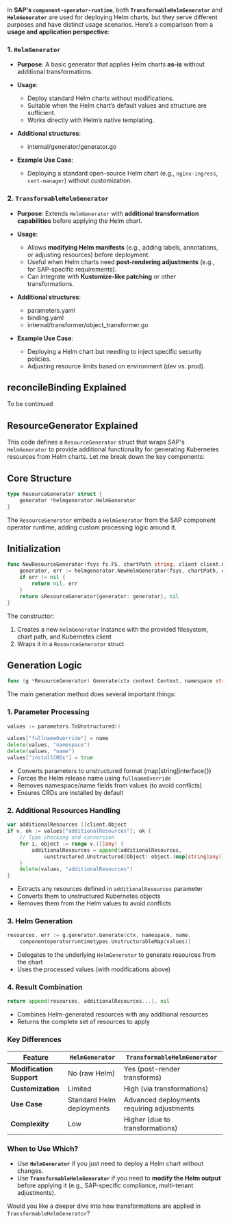 In **SAP's `component-operator-runtime`**, both **`TransformableHelmGenerator`** and **`HelmGenerator`** are used for deploying Helm charts, but they serve different purposes and have distinct usage scenarios. Here’s a comparison from a **usage and application perspective**:

### **1. `HelmGenerator`**  
- **Purpose**: A basic generator that applies Helm charts **as-is** without additional transformations.  
- **Usage**:  
  - Deploy standard Helm charts without modifications.  
  - Suitable when the Helm chart’s default values and structure are sufficient.  
  - Works directly with Helm’s native templating.
- **Additional structures**:
  - internal/generator/generator.go  
     

- **Example Use Case**:  
  - Deploying a standard open-source Helm chart (e.g., `nginx-ingress`, `cert-manager`) without customization.  

### **2. `TransformableHelmGenerator`**  
- **Purpose**: Extends `HelmGenerator` with **additional transformation capabilities** before applying the Helm chart.  
- **Usage**:  
  - Allows **modifying Helm manifests** (e.g., adding labels, annotations, or adjusting resources) before deployment.  
  - Useful when Helm charts need **post-rendering adjustments** (e.g., for SAP-specific requirements).  
  - Can integrate with **Kustomize-like patching** or other transformations.  
- **Additional structures**:
  - parameters.yaml
  - binding.yaml
  - internal/transformer/object_transformer.go
  
- **Example Use Case**:  
  - Deploying a Helm chart but needing to inject specific security policies.  
  - Adjusting resource limits based on environment (dev vs. prod).  
## reconcileBinding Explained

To be continued

## ResourceGenerator Explained 

This code defines a `ResourceGenerator` struct that wraps SAP's `HelmGenerator` to provide additional functionality for generating Kubernetes resources from Helm charts. Let me break down the key components:

## Core Structure

```go
type ResourceGenerator struct {
	generator *helmgenerator.HelmGenerator
}
```

The `ResourceGenerator` embeds a `HelmGenerator` from the SAP component operator runtime, adding custom processing logic around it.

## Initialization

```go
func NewResourceGenerator(fsys fs.FS, chartPath string, client client.Client) (*ResourceGenerator, error) {
    generator, err := helmgenerator.NewHelmGenerator(fsys, chartPath, client)
    if err != nil {
        return nil, err
    }
    return &ResourceGenerator{generator: generator}, nil
}
```

The constructor:
1. Creates a new `HelmGenerator` instance with the provided filesystem, chart path, and Kubernetes client
2. Wraps it in a `ResourceGenerator` struct

## Generation Logic

```go
func (g *ResourceGenerator) Generate(ctx context.Context, namespace string, name string, parameters componentoperatorruntimetypes.Unstructurable) ([]client.Object, error) {
```

The main generation method does several important things:

### 1. Parameter Processing

```go
values := parameters.ToUnstructured()

values["fullnameOverride"] = name
delete(values, "namespace")
delete(values, "name")
values["installCRDs"] = true
```

- Converts parameters to unstructured format (map[string]interface{})
- Forces the Helm release name using `fullnameOverride`
- Removes namespace/name fields from values (to avoid conflicts)
- Ensures CRDs are installed by default

### 2. Additional Resources Handling

```go
var additionalResources []client.Object
if v, ok := values["additionalResources"]; ok {
    // Type checking and conversion
    for i, object := range v.([]any) {
        additionalResources = append(additionalResources, 
            &unstructured.Unstructured{Object: object.(map[string]any)})
    }
    delete(values, "additionalResources")
}
```

- Extracts any resources defined in `additionalResources` parameter
- Converts them to unstructured Kubernetes objects
- Removes them from the Helm values to avoid conflicts

### 3. Helm Generation

```go
resources, err := g.generator.Generate(ctx, namespace, name, 
    componentoperatorruntimetypes.UnstructurableMap(values))
```

- Delegates to the underlying `HelmGenerator` to generate resources from the chart
- Uses the processed values (with modifications above)

### 4. Result Combination

```go
return append(resources, additionalResources...), nil
```

- Combines Helm-generated resources with any additional resources
- Returns the complete set of resources to apply


### **Key Differences**  
| Feature                | `HelmGenerator` | `TransformableHelmGenerator` |  
|------------------------|----------------|-----------------------------|  
| **Modification Support** | No (raw Helm)  | Yes (post-render transforms) |  
| **Customization**       | Limited        | High (via transformations)   |  
| **Use Case**           | Standard Helm deployments | Advanced deployments requiring adjustments |  
| **Complexity**         | Low            | Higher (due to transformations) |  

### **When to Use Which?**  
- Use **`HelmGenerator`** if you just need to deploy a Helm chart without changes.  
- Use **`TransformableHelmGenerator`** if you need to **modify the Helm output** before applying it (e.g., SAP-specific compliance, multi-tenant adjustments).  

Would you like a deeper dive into how transformations are applied in `TransformableHelmGenerator`?

